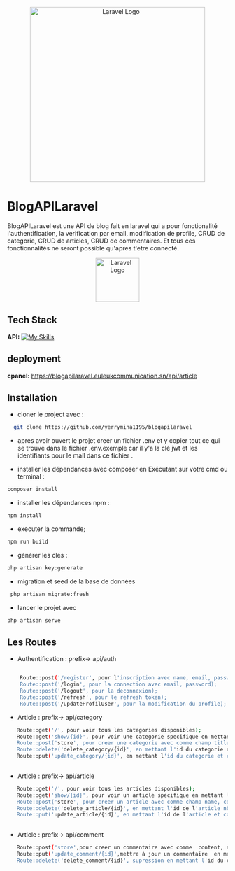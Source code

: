 <p align="center"><a href="https://laravel.com" target="_blank"><img src="https://raw.githubusercontent.com/laravel/art/master/logo-lockup/5%20SVG/2%20CMYK/1%20Full%20Color/laravel-logolockup-cmyk-red.svg" width="400" alt="Laravel Logo"></a></p>

# BlogAPILaravel

BlogAPILaravel est une API de blog fait en laravel qui a pour fonctionalité l'authentification, la verification par email, modification de profile, CRUD de categorie, CRUD de articles, CRUD de commentaires. Et tous ces fonctionnalités ne seront possible qu'apres t'etre connecté.



<p align="center"><a href="#" target="_blank"><img src="https://volkeno.com/images/logo.svg" width="100" alt="Laravel Logo"/></a></p>



## Tech Stack

**API:**  [![My Skills](https://skillicons.dev/icons?i=laravel&&theme=light)](https://skillicons.dev)


## deployment

**cpanel:**  https://blogapilaravel.euleukcommunication.sn/api/article


## Installation

- cloner le project avec :

```bash
  git clone https://github.com/yerrymina1195/blogapilaravel
```
- apres avoir ouvert le projet creer un fichier .env et y copier tout ce qui se trouve dans le fichier .env.exemple car il y'a la clé jwt et les identifiants pour le mail dans ce fichier  .

- installer les dépendances avec composer en Exécutant sur votre cmd ou terminal : 
```bash
composer install
```
- installer les dépendances npm :
```bash
npm install
```
- executer la commande;
```bash
npm run build
```
- générer les clés :
```bash
php artisan key:generate
```
- migration et seed de la base de données
```bash
 php artisan migrate:fresh
```
- lancer le projet avec
```bash
php artisan serve 
```
## Les Routes 
- Authentification : prefix-> api/auth
```bash

    Route::post('/register', pour l'inscription avec name, email, password, password_confirmation);
    Route::post('/login', pour la connection avec email, password);
    Route::post('/logout', pour la deconnexion);
    Route::post('/refresh', pour le refresh token);  
    Route::post('/updateProfilUser', pour la modification du profile);     
```

- Article : prefix-> api/category
```bash
   Route::get('/', pour voir tous les categories disponibles);
   Route::get('show/{id}', pour voir une categorie specifique en mettant l'id du categorie comme parametre);
   Route::post('store', pour creer une categorie avec comme champ title nb: auth necessaire );
   Route::delete('delete_category/{id}', en mettant l'id du categorie nb: auth necessaire );
   Route::put('update_category/{id}', en mettant l'id du categorie et comme champ title nb: auth necessaire   );
       
```

- Article : prefix-> api/article
```bash
   Route::get('/', pour voir tous les articles disponibles);
   Route::get('show/{id}', pour voir un article specifique en mettant l'id du article comme parametre);
   Route::post('store', pour creer un article avec comme champ name, content, category_Id, image(nullabe) nb: auth necessaire );
   Route::delete('delete_article/{id}', en mettant l'id de l'article nb: auth necessaire );
   Route::put('update_article/{id}', en mettant l'id de l'article et comme champ name, content, category_Id, image(nullabe) nb: auth necessaire   );
       
```

- Article : prefix-> api/comment
```bash
   Route::post('store',pour creer un commentaire avec comme  content, article_Id,  nb: auth necessaire );
   Route::put('update_comment/{id}',mettre à jour un commentaire  en mettant l'id du commentaire nb: auth necessaire);
   Route::delete('delete_comment/{id}', supression en mettant l'id du commentaire  nb: auth necessaire );

```

